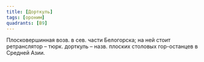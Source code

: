 ```yaml
---
title: [Дорткуль]
tags: [ороним]
quadrants: [В9]
---
```


Плосковершинная возв. в сев. части Белогорска; на ней стоит ретранслятор – тюрк.
дорткуль – назв. плоских столовых гор-останцев в Средней Азии.
